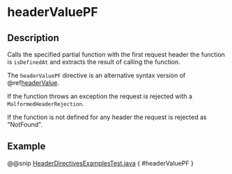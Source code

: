 <a id="headervaluepf-java"></a>
# headerValuePF

## Description

Calls the specified partial function with the first request header the function is `isDefinedAt` and extracts the
result of calling the function.

The `headerValuePF` directive is an alternative syntax version of @ref[headerValue](headerValue.md#headervalue-java).

If the function throws an exception the request is rejected with a `MalformedHeaderRejection`.

If the function is not defined for any header the request is rejected as "NotFound".

## Example

@@snip [HeaderDirectivesExamplesTest.java](../../../../../../../test/java/docs/http/javadsl/server/directives/HeaderDirectivesExamplesTest.java) { #headerValuePF }